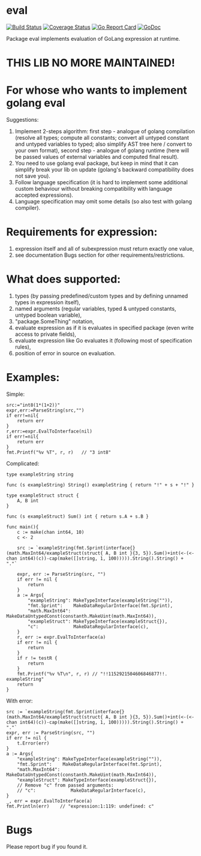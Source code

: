 # eval

[![Build Status](https://travis-ci.org/apaxa-go/eval.svg?branch=master)](https://travis-ci.org/apaxa-go/eval)
[![Coverage Status](https://coveralls.io/repos/github/apaxa-go/eval/badge.svg?branch=master)](https://coveralls.io/github/apaxa-go/eval?branch=master) 
[![Go Report Card](https://goreportcard.com/badge/github.com/apaxa-go/eval)](https://goreportcard.com/report/github.com/apaxa-go/eval)
[![GoDoc](https://godoc.org/github.com/apaxa-go/eval?status.svg)](https://godoc.org/github.com/apaxa-go/eval)

Package eval implements evaluation of GoLang expression at runtime.

# **THIS LIB NO MORE MAINTAINED!**

# For whose who wants to implement golang eval
Suggestions:
1. Implement 2-steps algorithm: first step - analogue of golang compilation (resolve all types; compute all constants; convert all untyped constant and untyped variables to typed; also simplify AST tree here / convert to your own format), second step - analogue of golang runtime (here will be passed values of external variables and computed final result). 
2. You need to use golang eval package, but keep in mind that it can simplify break your lib on update (golang's backward compatibility does not save you).
3. Follow language specification (it is hard to implement some additional custom behaviour without breaking compatibility with language accepted expressions).
4. Language specification may omit some details (so also test with golang compiler).

# Requirements for expression:
1. expression itself and all of subexpression must return exactly one value,
2. see documentation Bugs section for other requirements/restrictions.

# What does supported:

1. types (by passing predefined/custom types and by defining unnamed types in expression itself),
2. named arguments (regular variables, typed & untyped constants, untyped boolean variable),
3. "package.SomeThing" notation,
4. evaluate expression as if it is evaluates in specified package (even write access to private fields),
5. evaluate expression like Go evaluates it (following most of specification rules),
6. position of error in source on evaluation.

# Examples:
Simple:
```
src:="int8(1*(1+2))"
expr,err:=ParseString(src,"")
if err!=nil{
	return err
}
r,err:=expr.EvalToInterface(nil)
if err!=nil{
	return err
}
fmt.Printf("%v %T", r, r)	// "3 int8"
```

Complicated:
```
type exampleString string

func (s exampleString) String() exampleString { return "!" + s + "!" }

type exampleStruct struct {
	A, B int
}

func (s exampleStruct) Sum() int { return s.A + s.B }

func main(){
	c := make(chan int64, 10)
	c <- 2

	src := `exampleString(fmt.Sprint(interface{}(math.MaxInt64/exampleStruct(struct{ A, B int }{3, 5}).Sum()+int(<-(<-chan int64)(c))-cap(make([]string, 1, 100))))).String().String() + "."`

	expr, err := ParseString(src, "")
	if err != nil {
		return
	}
	a := Args{
		"exampleString": MakeTypeInterface(exampleString("")),
		"fmt.Sprint":    MakeDataRegularInterface(fmt.Sprint),
		"math.MaxInt64": MakeDataUntypedConst(constanth.MakeUint(math.MaxInt64)),
		"exampleStruct": MakeTypeInterface(exampleStruct{}),
		"c":             MakeDataRegularInterface(c),
	}
	r, err := expr.EvalToInterface(a)
	if err != nil {
		return
	}
	if r != testR {
		return
	}
	fmt.Printf("%v %T\n", r, r)	// "!!1152921504606846877!!. exampleString"
	return
}
```

With error:
```
src := `exampleString(fmt.Sprint(interface{}(math.MaxInt64/exampleStruct(struct{ A, B int }{3, 5}).Sum()+int(<-(<-chan int64)(c))-cap(make([]string, 1, 100))))).String().String() + "."`
expr, err := ParseString(src, "")
if err != nil {
	t.Error(err)
}
a := Args{
	"exampleString": MakeTypeInterface(exampleString("")),
	"fmt.Sprint":    MakeDataRegularInterface(fmt.Sprint),
	"math.MaxInt64": MakeDataUntypedConst(constanth.MakeUint(math.MaxInt64)),
	"exampleStruct": MakeTypeInterface(exampleStruct{}),
	// Remove "c" from passed arguments:
	// "c":             MakeDataRegularInterface(c),
}
_, err = expr.EvalToInterface(a)
fmt.Println(err)	// "expression:1:119: undefined: c"
```

# Bugs
Please report bug if you found it.
